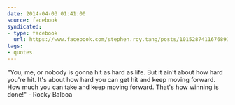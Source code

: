 ```yaml
---
date: 2014-04-03 01:41:00
source: facebook
syndicated:
- type: facebook
  url: https://www.facebook.com/stephen.roy.tang/posts/10152874116768912
tags: 
- quotes
---
```


"You, me, or nobody is gonna hit as hard as life. But it ain't about how hard you're hit. It's about how hard you can get hit and keep moving forward. How much you can take and keep moving forward. That's how winning is done!" - Rocky Balboa